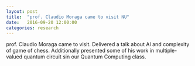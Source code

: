 ```yaml
---
layout: post
title:  "prof. Claudio Moraga came to visit NU"
date:   2016-09-20 12:00:00
categories: research
---
```

prof. Claudio Moraga came to visit. Delivered a talk about AI and complexity of game of chess. Additionally presented some of his work in multiple-valued quantum circuit sin our Quantum Computing class. 

[conf]:        http://www.informatik.tu-freiberg.de/prof2/ws_bp12/
